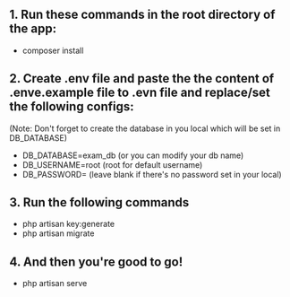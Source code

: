 ## 1. Run these commands in the root directory of the app:
- composer install

## 2. Create .env file and paste the the content of .enve.example file to .evn file and replace/set the following configs:
(Note: Don't forget to create the database in you local which will be set in DB_DATABASE)
- DB_DATABASE=exam_db (or you can modify your db name)
- DB_USERNAME=root (root for default username)
- DB_PASSWORD= (leave blank if there's no password set in your local)

## 3. Run the following commands
- php artisan key:generate
- php artisan migrate

## 4. And then you're good to go!
- php artisan serve

